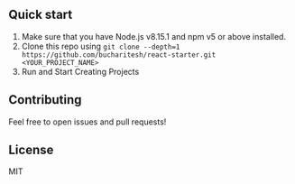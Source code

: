 ## Quick start

1.  Make sure that you have Node.js v8.15.1 and npm v5 or above installed.
2.  Clone this repo using `git clone --depth=1 https://github.com/bucharitesh/react-starter.git <YOUR_PROJECT_NAME>`
3.  Run and Start Creating Projects

## Contributing

Feel free to open issues and pull requests!

## License

MIT
